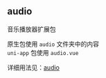 ## audio ##
音乐播放器扩展包  

原生包使用 `audio` 文件夹中的内容  
`uni-app` 包使用 `audio.vue`  

详细用法见：[audio](https://jin-yufeng.github.io/Parser/#/instructions?id=audio)  
